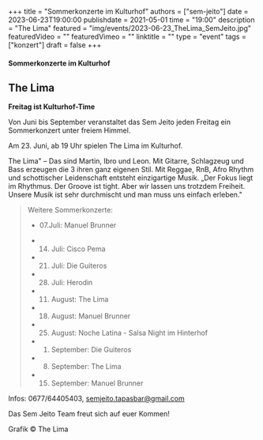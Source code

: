 +++
title = "Sommerkonzerte im Kulturhof"
authors = ["sem-jeito"]
date = 2023-06-23T19:00:00
publishdate = 2021-05-01
time = "19:00"
description = "The Lima"
featured = "img/events/2023-06-23_TheLima_SemJeito.jpg"
featuredVideo = ""
featuredVimeo = ""
linktitle = ""
type = "event"
tags = ["konzert"]
draft = false
+++


#### Sommerkonzerte im Kulturhof
## The Lima

**Freitag ist Kulturhof-Time**

Von Juni bis September veranstaltet das Sem Jeito jeden Freitag ein Sommerkonzert unter freiem Himmel.

Am 23. Juni, ab 19 Uhr spielen The Lima im Kulturhof.

The Lima" – Das sind Martin, Ibro und Leon.  Mit Gitarre, Schlagzeug und Bass erzeugen die 3 ihren ganz eigenen Stil. Mit Reggae, RnB, Afro Rhythm und schottischer Leidenschaft entsteht einzigartige Musik. 
„Der Fokus liegt im Rhythmus. Der Groove ist tight. Aber wir lassen uns trotzdem Freiheit. Unsere Musik ist sehr durchmischt und man muss uns einfach erleben."

>Weitere Sommerkonzerte:
>
>- 07.Juli: Manuel Brunner
> 
>- 14. Juli: Cisco Pema
> 
>- 21. Juli: Die Guiteros
>
>- 28. Juli: Herodin
>
>- 11. August: The Lima
>
>- 18. August: Manuel Brunner
>
>- 25. August: Noche Latina - Salsa Night im Hinterhof
>
>- 01. September: Die Guiteros
>
>- 08. September: The Lima
>
>- 15. September: Manuel Brunner


Infos: 0677/64405403, semjeito.tapasbar@gmail.com

Das Sem Jeito Team freut sich auf euer Kommen!

Grafik © The Lima
